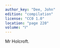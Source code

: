 ```yaml
---
author_key: "Dee, John"
edition: "compilation"
license: "CC0 1.0"
location: "page 220"
volume: "Ⅰ"
---
```

Mr Holcroft.

